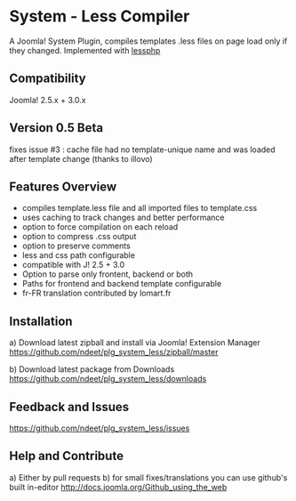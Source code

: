 # System - Less Compiler
A Joomla! System Plugin, compiles templates .less files on page load only if they changed. Implemented with [lessphp] 


[lessphp]: https://github.com/leafo/lessphp

## Compatibility
Joomla! 2.5.x + 3.0.x

## Version 0.5 Beta
fixes issue #3 : cache file had no template-unique name and was loaded after template change
(thanks to illovo)

## Features Overview
+ compiles template.less file and all imported files to template.css
+ uses caching to track changes and better performance
+ option to force compilation on each reload
+ option to compress .css output
+ option to preserve comments
+ less and css path configurable
+ compatible with J! 2.5 + 3.0
+ Option to parse only frontent, backend or both
+ Paths for frontend and backend template configurable
+ fr-FR translation contributed by lomart.fr

## Installation
a) Download latest zipball and install via Joomla! Extension Manager
https://github.com/ndeet/plg_system_less/zipball/master

b) Download latest package from Downloads
https://github.com/ndeet/plg_system_less/downloads

## Feedback and Issues
https://github.com/ndeet/plg_system_less/issues

## Help and Contribute
a) Either by pull requests 
b) for small fixes/translations you can use github's built in-editor
http://docs.joomla.org/Github_using_the_web


